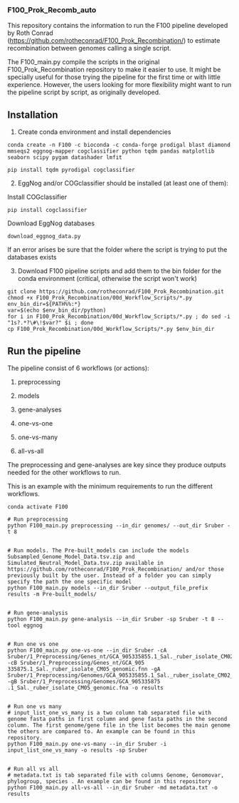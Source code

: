 ### F100_Prok_Recomb_auto
This repository contains the information to run the F100 pipeline developed by Roth Conrad (https://github.com/rotheconrad/F100_Prok_Recombination/) to estimate recombination between genomes calling a single script.

The F100_main.py compile the scripts in the original F100_Prok_Recombination repository to make it easier to use. It might be specially useful for those trying the pipeline for the first time or with little experience. However, the users looking for more flexibility might want to run the pipeline script by script, as originally developed.


## Installation

1. Create conda environment and install dependencies

```
conda create -n F100 -c bioconda -c conda-forge prodigal blast diamond mmseqs2 eggnog-mapper cogclassifier python tqdm pandas matplotlib seaborn scipy pygam datashader lmfit
```

```
pip install tqdm pyrodigal cogclassifier
```

2. EggNog and/or COGclassifier should be installed (at least one of them):

Install COGclassifier

```
pip install cogclassifier
```

Download EggNog databases

```
download_eggnog_data.py
```

If an error arises be sure that the folder where the script is trying to put the databases exists

3. Download F100 pipeline scripts and add them to the bin folder for the conda environment (critical, otherwise the script won't work)

```
git clone https://github.com/rotheconrad/F100_Prok_Recombination.git
chmod +x F100_Prok_Recombination/00d_Workflow_Scripts/*.py
env_bin_dir=${PATH%%:*}
var=$(echo $env_bin_dir/python)
for i in F100_Prok_Recombination/00d_Workflow_Scripts/*.py ; do sed -i "1s?.*?\#\!$var?" $i ; done
cp F100_Prok_Recombination/00d_Workflow_Scripts/*.py $env_bin_dir
```



## Run the pipeline

The pipeline consist of 6 workflows (or actions):

1. preprocessing
              
2. models

3. gene-analyses
              
4. one-vs-one
              
5. one-vs-many
              
6. all-vs-all


The preprocessing and gene-analyses are key since they produce outputs needed for the other workflows to run.


This is an example with the minimum requirements to run the different workflows.

```
conda activate F100

# Run preprocessing
python F100_main.py preprocessing --in_dir genomes/ --out_dir Sruber -t 8


# Run models. The Pre-built_models can include the models Subsampled_Genome_Model_Data.tsv.zip and Simulated_Neutral_Model_Data.tsv.zip available in https://github.com/rotheconrad/F100_Prok_Recombination/ and/or those previously built by the user. Instead of a folder you can simply specify the path the one specific model
python F100_main.py models --in_dir Sruber --output_file_prefix results -m Pre-built_models/


# Run gene-analysis
python F100_main.py gene-analysis --in_dir Sruber -sp Sruber -t 8 --tool eggnog


# Run one vs one
python F100_main.py one-vs-one --in_dir Sruber -cA Sruber/1_Preprocessing/Genes_nt/GCA_905335855.1_Sal._ruber_isolate_CM02_genomic.fnn -cB Sruber/1_Preprocessing/Genes_nt/GCA_905
335875.1_Sal._ruber_isolate_CM05_genomic.fnn -gA Sruber/1_Preprocessing/Genomes/GCA_905335855.1_Sal._ruber_isolate_CM02_genomic.fna -gB Sruber/1_Preprocessing/Genomes/GCA_905335875
.1_Sal._ruber_isolate_CM05_genomic.fna -o results


# Run one vs many
# input_list_one_vs_many is a two column tab separated file with genome fasta paths in first column and gene fasta paths in the second column. The first genome/gene file in the list becomes the main genome the others are compared to. An example can be found in this repository.
python F100_main.py one-vs-many --in_dir Sruber -i input_list_one_vs_many -o results -sp Sruber


# Run all vs all
# metadata.txt is tab separated file with columns Genome, Genomovar, phylogroup, species . An example can be found in this repository
python F100_main.py all-vs-all --in_dir Sruber -md metadata.txt -o results

```
